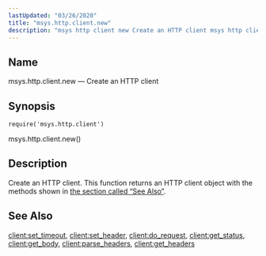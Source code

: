 ```yaml
---
lastUpdated: "03/26/2020"
title: "msys.http.client.new"
description: "msys http client new Create an HTTP client msys http client new Create an HTTP client This function returns an HTTP client object with the methods shown in the section called See Also client set timeout client set header client do request client get status client get body client parse..."
---
```


<a name="lua.ref.msys.http.client.new"></a> 
## Name

msys.http.client.new — Create an HTTP client

<a name="idp15310496"></a> 
## Synopsis

`require('msys.http.client')`

msys.http.client.new()

<a name="idp15312992"></a> 
## Description

Create an HTTP client. This function returns an HTTP client object with the methods shown in [the section called “See Also”](/momentum/4/lua/ref-msys-http-client-new#lua.ref.msys.http.client.new.see_also).

<a name="lua.ref.msys.http.client.new.see_also"></a> 
## See Also

[client:set_timeout](/momentum/4/lua/ref-client-set-timeout), [client:set_header](/momentum/4/lua/ref-client-set-header), [client:do_request](/momentum/4/lua/ref-client-do-request), [client:get_status](/momentum/4/lua/ref-client-get-status), [client:get_body](/momentum/4/lua/ref-client-get-body), [client:parse_headers](/momentum/4/lua/ref-client-parse-headers), [client:get_headers](/momentum/4/lua/ref-client-get-headers)